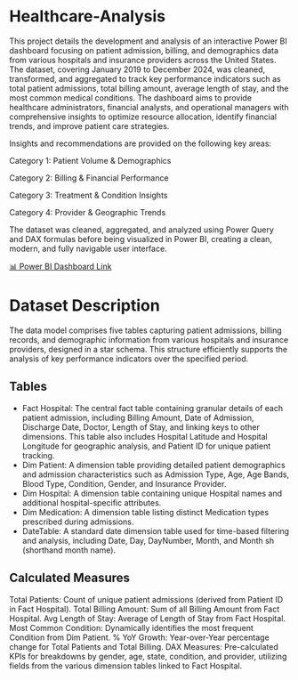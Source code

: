 # Healthcare-Analysis
This project details the development and analysis of an interactive Power BI dashboard focusing on patient admission, billing, and demographics data from various hospitals and insurance providers across the United States. The dataset, covering January 2019 to December 2024, was cleaned, transformed, and aggregated to track key performance indicators such as total patient admissions, total billing amount, average length of stay, and the most common medical conditions. The dashboard aims to provide healthcare administrators, financial analysts, and operational managers with comprehensive insights to optimize resource allocation, identify financial trends, and improve patient care strategies.

Insights and recommendations are provided on the following key areas:

Category 1: Patient Volume & Demographics

Category 2: Billing & Financial Performance

Category 3: Treatment & Condition Insights

Category 4: Provider & Geographic Trends

The dataset was cleaned, aggregated, and analyzed using Power Query and DAX formulas before being visualized in Power BI, creating a clean, modern, and fully navigable user interface.

[📊 Power BI Dashboard Link](https://app.powerbi.com/view?r=eyJrIjoiNWNjNTZmN2EtYjJhMC00MjMzLTlmYWUtOGZlNGNkYjEzNmMwIiwidCI6IjM0YzAxYWRhLTc5MDItNGQ2My04MjgyLThkYzRiZjhmNTUxZCJ9) 

# Dataset Description
The data model comprises five tables capturing patient admissions, billing records, and demographic information from various hospitals and insurance providers, designed in a star schema. This structure efficiently supports the analysis of key performance indicators over the specified period.

## Tables
* Fact Hospital: The central fact table containing granular details of each patient admission, including Billing Amount, Date of Admission, Discharge Date, Doctor, Length of Stay, and linking keys to other dimensions. This table also includes Hospital Latitude and Hospital Longitude for geographic analysis, and Patient ID for unique patient tracking.
* Dim Patient: A dimension table providing detailed patient demographics and admission characteristics such as Admission Type, Age, Age Bands, Blood Type, Condition, Gender, and Insurance Provider.
* Dim Hospital: A dimension table containing unique Hospital names and additional hospital-specific attributes.
* Dim Medication: A dimension table listing distinct Medication types prescribed during admissions.
* DateTable: A standard date dimension table used for time-based filtering and analysis, including Date, Day, DayNumber, Month, and Month sh (shorthand month name).

## Calculated Measures
Total Patients: Count of unique patient admissions (derived from Patient ID in Fact Hospital).
Total Billing Amount: Sum of all Billing Amount from Fact Hospital.
Avg Length of Stay: Average of Length of Stay from Fact Hospital.
Most Common Condition: Dynamically identifies the most frequent Condition from Dim Patient.
% YoY Growth: Year-over-Year percentage change for Total Patients and Total Billing.
DAX Measures: Pre-calculated KPIs for breakdowns by gender, age, state, condition, and provider, utilizing fields from the various dimension tables linked to Fact Hospital.

